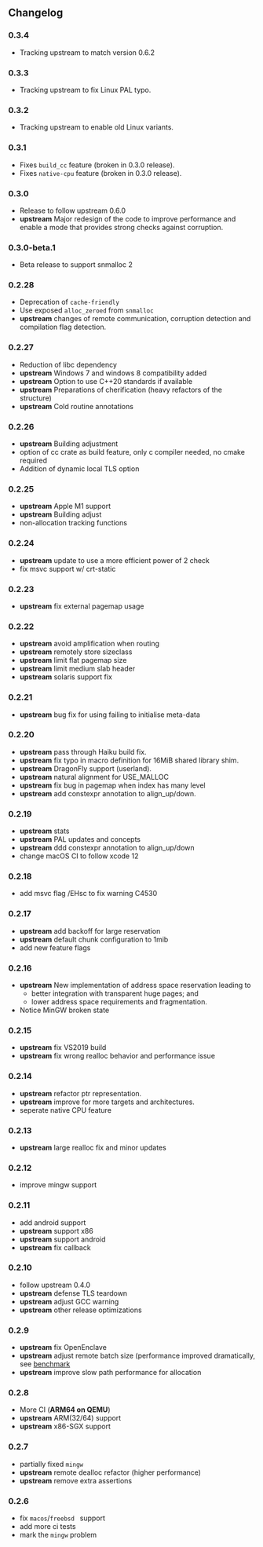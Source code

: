 ## Changelog

### 0.3.4
- Tracking upstream to match version 0.6.2

### 0.3.3
- Tracking upstream to fix Linux PAL typo.

### 0.3.2
- Tracking upstream to enable old Linux variants.

### 0.3.1 
- Fixes `build_cc` feature (broken in 0.3.0 release).
- Fixes `native-cpu` feature (broken in 0.3.0 release).

### 0.3.0 
- Release to follow upstream 0.6.0
- **upstream** Major redesign of the code to improve performance and 
  enable a mode that provides strong checks against corruption.

### 0.3.0-beta.1

- Beta release to support snmalloc 2

### 0.2.28
- Deprecation of `cache-friendly`
- Use exposed `alloc_zeroed` from `snmalloc`
- **upstream** changes of remote communication, corruption detection and compilation flag detection.

### 0.2.27

- Reduction of libc dependency
- **upstream** Windows 7 and windows 8 compatibility added
- **upstream** Option to use C++20 standards if available
- **upstream** Preparations of cherification (heavy refactors of the structure)
- **upstream** Cold routine annotations

### 0.2.26

- **upstream** Building adjustment
- option of cc crate as build feature, only c compiler needed, no cmake required
- Addition of dynamic local TLS option

### 0.2.25

- **upstream** Apple M1 support
- **upstream** Building adjust            
- non-allocation tracking functions 

### 0.2.24

- **upstream** update to use a more efficient power of 2 check
- fix msvc support w/ crt-static

### 0.2.23

- **upstream** fix external pagemap usage

### 0.2.22

- **upstream** avoid amplification when routing
- **upstream** remotely store sizeclass
- **upstream** limit flat pagemap size
- **upstream** limit medium slab header
- **upstream** solaris support fix

### 0.2.21

- **upstream** bug fix for using failing to initialise meta-data

### 0.2.20

- **upstream** pass through Haiku build fix. 
- **upstream** fix typo in macro definition for 16MiB shared library shim.
- **upstream** DragonFly support (userland).
- **upstream** natural alignment for USE_MALLOC
- **upstream** fix bug in pagemap when index has many level
- **upstream** add constexpr annotation to align_up/down.

### 0.2.19

- **upstream** stats
- **upstream** PAL updates and concepts
- **upstream** ddd constexpr annotation to align_up/down
- change macOS CI to follow xcode 12

### 0.2.18

- add msvc flag /EHsc to fix warning C4530

### 0.2.17

- **upstream** add backoff for large reservation
- **upstream** default chunk configuration to 1mib
- add new feature flags

### 0.2.16

- **upstream** New implementation of address space reservation leading to
  - better integration with transparent huge pages; and
  - lower address space requirements and fragmentation.
- Notice MinGW broken state

### 0.2.15

- **upstream** fix VS2019 build
- **upstream** fix wrong realloc behavior and performance issue

### 0.2.14

- **upstream** refactor ptr representation.
- **upstream** improve for more targets and architectures.
- seperate native CPU feature

### 0.2.13

- **upstream** large realloc fix and minor updates

### 0.2.12

- improve mingw support

### 0.2.11

- add android support
- **upstream** support x86
- **upstream** support android
- **upstream** fix callback

### 0.2.10

- follow upstream 0.4.0
- **upstream** defense TLS teardown
- **upstream** adjust GCC warning
- **upstream** other release optimizations

### 0.2.9

- **upstream** fix OpenEnclave
- **upstream** adjust remote batch size (performance improved dramatically, see [benchmark](https://github.com/microsoft/snmalloc/pull/158#issuecomment-605816017)
- **upstream** improve slow path performance for allocation

### 0.2.8

- More CI (**ARM64 on QEMU**)
- **upstream** ARM(32/64) support
- **upstream** x86-SGX support

### 0.2.7

- partially fixed `mingw`
- **upstream** remote dealloc refactor (higher performance)
- **upstream** remove extra assertions

### 0.2.6

- fix `macos`/`freebsd ` support
- add more ci tests
- mark the `mingw` problem
